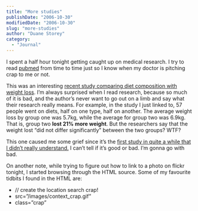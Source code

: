 ```yaml
---
title: "More studies"
publishDate: "2006-10-30"
modifiedDate: "2006-10-30"
slug: "more-studies"
author: "Duane Storey"
category:
  - "Journal"
---
```


I spent a half hour tonight getting caught up on medical research. I try to read [pubmed](http://www.pubmed.com) from time to time just so I know when my doctor is pitching crap to me or not.

This was an interesting [recent study comparing diet composition with weight loss](http://www.ncbi.nlm.nih.gov/entrez/query.fcgi?db=pubmed&cmd=Retrieve&dopt=AbstractPlus&list_uids=17023708&query_hl=7&itool=pubmed_docsum). I’m always surprised when I read research, because so much of it is bad, and the author’s never want to go out on a limb and say what their research really means. For example, in the study I just linked to, 57 people went on diets, half on one type, half on another. The average weight loss by group one was 5.7kg, while the average for group two was 6.9kg. That is, group two **lost 21% more weight**. But the researchers say that the weight lost “did not differ significantly” between the two groups? WTF?

This one caused me some grief since it’s the [first study in quite a while that I didn’t really understand.](http://www.ncbi.nlm.nih.gov/entrez/query.fcgi?db=pubmed&cmd=Retrieve&dopt=AbstractPlus&list_uids=17062764&query_hl=1&itool=pubmed_DocSum) I can’t tell if it’s good or bad. I’m gonna go with bad.

On another note, while trying to figure out how to link to a photo on flickr tonight, I started browsing through the HTML source. Some of my favourite tidbits I found in the HTML are:

- // create the location search crap!
- src=”/images/context\_crap.gif”
- class=”crap”